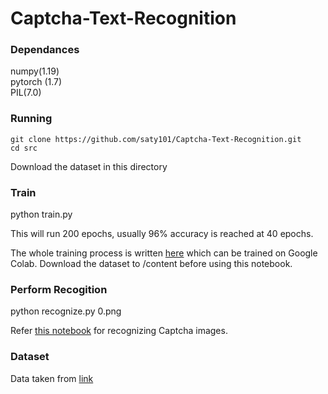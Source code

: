 # Captcha-Text-Recognition

### Dependances

numpy(1.19)   
pytorch (1.7)   
PIL(7.0)

### Running   

`git clone https://github.com/saty101/Captcha-Text-Recognition.git`    
`cd src`   

Download the dataset in this directory

### Train

python train.py

This will run 200 epochs, usually 96% accuracy is reached at 40 epochs.

The whole training process is written [here](https://github.com/saty101/Captcha-Text-Recognition/blob/main/notebooks/captcha.ipynb) which can be trained on Google Colab. Download the dataset to /content before using this notebook.

### Perform Recogition

python recognize.py  0.png

Refer [this notebook](https://github.com/saty101/Captcha-Text-Recognition/blob/main/notebooks/test.ipynb) for recognizing Captcha images.

### Dataset

Data taken from [link](https://www.kaggle.com/fournierp/captcha-version-2-images)

